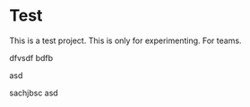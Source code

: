 
# Test
This is a test project. This is only for experimenting.
For teams.


dfvsdf bdfb

asd

sachjbsc
asd
